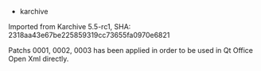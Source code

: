 * karchive

Imported from Karchive 5.5-rc1, SHA: 2318aa43e67be225859319cc73655fa0970e6821

Patchs 0001, 0002, 0003 has been applied in order to be used in Qt Office Open Xml directly.
